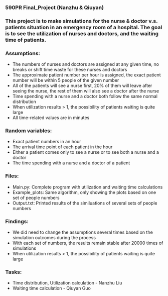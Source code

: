 ### 590PR Final_Project (Nanzhu & Qiuyan)

### This project is to make simulations for the nurse & doctor v.s. patients situation in an emergency room of a hospital. The goal is to see the utilization of nurses and doctors, and the waiting time of patients.

### Assumptions:
- The numbers of nurses and doctors are assigned at any given time, no breaks or shift time waste for these nurses and doctors
- The approximate patient number per hour is assigned, the exact patient number will be within 5 people of the given number
- All of the patients will see a nurse first, 20% of them will leave after seeing the nurse, the rest of them will also see a doctor after the nurse
- Time spending with a nurse and a doctor both follow the same normal distribution
- When utilization results > 1, the possibility of patients waiting is quite large
- All time-related values are in minutes

### Random variables:
- Exact patient numbers in an hour
- The arrival time point of each patient in the hour
- Either a patient comes only to see a nurse or to see both a nurse and a doctor
- The time spending with a nurse and a doctor of a patient

### Files:
- Main.py: Complete program with utilization and waiting time calculations
- Example_plots: Same algorithm, only showing the plots based on one set of people numbers
- Output.txt: Printed results of the similuations of several sets of people numbers

### Findings:
- We did need to change the assumptions several times based on the simulation outcomes during the process
- With each set of numbers, the results remain stable after 20000 times of simulations
- When utilization results > 1, the possibility of patients waiting is quite large

### Tasks:
- Time distribution, Utilization calculation - Nanzhu Liu
- Waiting time calculation - Qiuyan Guo

